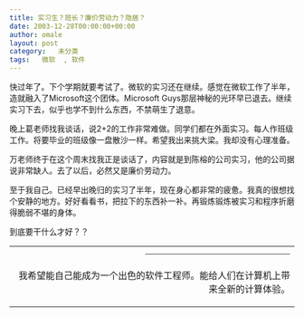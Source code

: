 ```yaml
---
title: 实习生？班长？廉价劳动力？隐居？
date: 2003-12-28T00:00:00+00:00
author: omale
layout: post
category:   未分类
tags:   微软  , 软件
---
```

快过年了。下个学期就要考试了。微软的实习还在继续。感觉在微软工作了半年，造就融入了Microsoft这个团体。Microsoft Guys那层神秘的光环早已退去。继续实习下去，似乎也学不到什么东西，不禁萌生了退意。

 晚上葛老师找我谈话，说2+2的工作非常难做。同学们都在外面实习。每人作班级工作。将要毕业的班级像一盘散沙一样。希望我出来挑大梁。我却没有心理准备。

 万老师终于在这个周末找我正是谈话了，内容就是到陈榕的公司实习，他的公司据说非常缺人。去了以后，必然又是廉价劳动力。

 至于我自己。已经早出晚归的实习了半年，现在身心都非常的疲惫。我真的很想找个安静的地方。好好看看书，把拉下的东西补一补。再锻炼锻炼被实习和程序折磨得脆弱不堪的身体。

 到底要干什么才好？？<table width=68% align=right> <td align=right><font color=#666666><font class=skin_line>&#8212;&#8212;&#8212;&#8212;&#8212;&#8212;&#8212;&#8212;&#8212;&#8212;&#8212;&#8212;&#8212;&#8212;&#8212;&#8212;</font></font>

  
我希望能自己能成为一个出色的软件工程师。能给人们在计算机上带来全新的计算体验。</table> 


